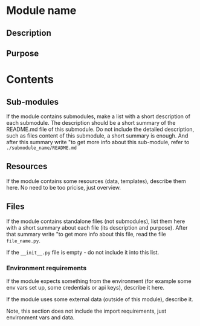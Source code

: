 # Module name

## Description

## Purpose

# Contents

## Sub-modules
If the module contains submodules, make a list with a short description of each submodule. The description should be a short summary of the README.md file of this submodule. Do not include the detailed description, such as files content of this submodule, a short summary is enough. And after this summary write "to get more info about this sub-module, refer to `./submodule_name/README.md`

## Resources
If the module contains some resources (data, templates), describe them here. No need to be too pricise, just overview.

## Files
If the module contains standalone files (not submodules), list them here with a short summary about each file (its description and purpose). After that summary write "to get more info about this file, read the file `file_name.py`.

If the `__init__.py` file is empty - do not include it into this list.

### Environment requirements
If the module expects something from the environment (for example some env vars set up, some credentials or api keys), describe it here.

If the module uses some external data (outside of this module), describe it.

Note, this section does not include the import requirements, just environment vars and data.
